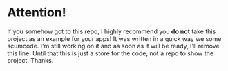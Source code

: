 # Attention!

If you somehow got to this repo, I highly recommend you **do not** take this project as an example for your apps! It was written in a quick way we some scumcode. I'm still working on it and as soon as it will be ready, I'll remove this line. Until that this is just a store for the code, not a repo to show the project. Thanks.
